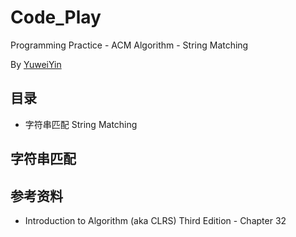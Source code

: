 # Code_Play

Programming Practice - ACM Algorithm - String Matching

By [YuweiYin](https://github.com/YuweiYin)

## 目录

- 字符串匹配 String Matching

## 字符串匹配

## 参考资料

- Introduction to Algorithm (aka CLRS) Third Edition - Chapter 32
